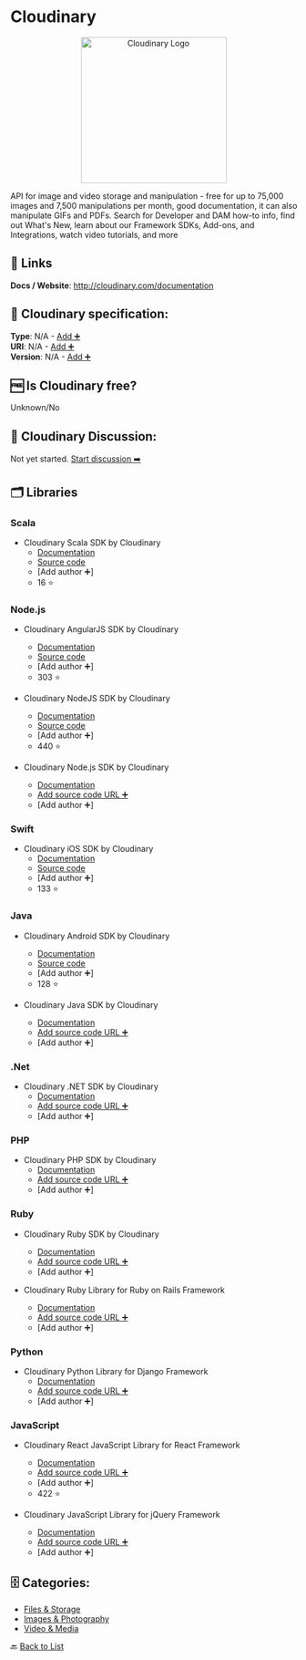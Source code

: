 # Cloudinary
<p align="center">
    <img width="256" src="https://raw.githubusercontent.com/apis-list/apis-list/main/apis/cloudinary/logo_256x256.png" alt="Cloudinary Logo"/>
</p>
API for image and video storage and manipulation - free for up to 75,000 images and 7,500 manipulations per month, good documentation, it can also manipulate GIFs and PDFs. Search for Developer and DAM how-to info, find out What&#x27;s New, learn about our Framework SDKs, Add-ons, and Integrations, watch video tutorials, and more

##  🔗 Links
**Docs / Website**: http://cloudinary.com/documentation

## 🧬 Cloudinary specification:
**Type**: N/A - [Add ➕](https://github.com/apis-list/apis-list/edit/main/apis-list.yaml)  
**URI**: N/A - [Add ➕](https://github.com/apis-list/apis-list/edit/main/apis-list.yaml)  
**Version**: N/A - [Add ➕](https://github.com/apis-list/apis-list/edit/main/apis-list.yaml)

## 🆓 Is Cloudinary free?
 Unknown/No 

## 💬 Cloudinary Discussion:
Not yet started. [Start discussion ➡️](https://github.com/apis-list/apis-list/discussions/new)

## 🗂️ Libraries
### Scala
- Cloudinary Scala SDK by Cloudinary
    - [Documentation](https://github.com/cloudinary/cloudinary_scala/blob/master/README.md)
    - [Source code](https://github.com/cloudinary/cloudinary_scala)
    - [Add author ➕]
    - 16 ⭐

### Node.js
- Cloudinary AngularJS SDK by Cloudinary
    - [Documentation](https://github.com/cloudinary/cloudinary_angular/wiki)
    - [Source code](https://github.com/cloudinary/cloudinary_angular)
    - [Add author ➕]
    - 303 ⭐

- Cloudinary NodeJS SDK by Cloudinary
    - [Documentation](http://cloudinary.com/documentation/node_integration)
    - [Source code](https://github.com/cloudinary/cloudinary_npm)
    - [Add author ➕]
    - 440 ⭐

- Cloudinary Node.js SDK by Cloudinary
    - [Documentation](http://cloudinary.com/documentation/node_image_upload#server_side_upload)
    - [Add source code URL ➕]()
    - [Add author ➕]

### Swift
- Cloudinary iOS SDK by Cloudinary
    - [Documentation](https://github.com/cloudinary/cloudinary_ios/blob/master/README.md)
    - [Source code](https://github.com/cloudinary/cloudinary_ios)
    - [Add author ➕]
    - 133 ⭐

### Java
- Cloudinary Android SDK by Cloudinary
    - [Documentation](https://github.com/cloudinary/cloudinary_java/blob/master/cloudinary-android/README.md)
    - [Source code](https://github.com/cloudinary/cloudinary_java/tree/master/cloudinary-android)
    - [Add author ➕]
    - 128 ⭐

- Cloudinary Java SDK by Cloudinary
    - [Documentation](http://cloudinary.com/documentation/java_image_upload#server_side_upload)
    - [Add source code URL ➕]()
    - [Add author ➕]

### .Net
- Cloudinary .NET SDK by Cloudinary
    - [Documentation](http://cloudinary.com/documentation/dotnet_image_upload#server_side_upload)
    - [Add source code URL ➕]()
    - [Add author ➕]

### PHP
- Cloudinary PHP SDK by Cloudinary
    - [Documentation](http://cloudinary.com/documentation/php_image_upload#server_side_upload)
    - [Add source code URL ➕]()
    - [Add author ➕]

### Ruby
- Cloudinary Ruby SDK by Cloudinary
    - [Documentation](http://cloudinary.com/documentation/rails_image_upload#server_side_upload)
    - [Add source code URL ➕]()
    - [Add author ➕]

- Cloudinary Ruby Library for Ruby on Rails Framework
    - [Documentation](https://cloudinary.com/documentation/rails_integration)
    - [Add source code URL ➕]()
    - [Add author ➕]

### Python
- Cloudinary Python Library for Django Framework
    - [Documentation](https://cloudinary.com/documentation/django_integration)
    - [Add source code URL ➕]()
    - [Add author ➕]

### JavaScript
- Cloudinary React JavaScript Library for React Framework
    - [Documentation](https://github.com/cloudinary/cloudinary-react)
    - [Add source code URL ➕]()
    - [Add author ➕]
    - 422 ⭐

- Cloudinary JavaScript Library for jQuery Framework
    - [Documentation](https://cloudinary.com/documentation/jquery_integration)
    - [Add source code URL ➕]()
    - [Add author ➕]


## 🗄️ Categories:
- [Files & Storage](https://github.com/apis-list/apis-list#files--storage-)
- [Images & Photography](https://github.com/apis-list/apis-list#images--photography-)
- [Video & Media](https://github.com/apis-list/apis-list#video--media-)

🔙  [Back to List](https://github.com/apis-list/apis-list)
